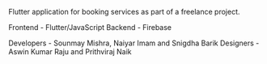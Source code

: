 Flutter application for booking services as part of a freelance project.

Frontend - Flutter/JavaScript
Backend - Firebase

Developers - Sounmay Mishra, Naiyar Imam and Snigdha Barik
Designers - Aswin Kumar Raju and Prithviraj Naik
